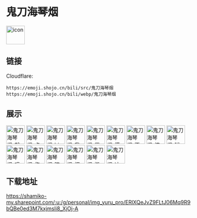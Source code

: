 # 鬼刀海琴烟
<img src="https://emoji.shojo.cn/bili/src/鬼刀海琴烟/icon.png" width="50" height="50" alt="icon">

## 链接
Cloudflare:
```
https://emoji.shojo.cn/bili/src/鬼刀海琴烟
https://emoji.shojo.cn/bili/webp/鬼刀海琴烟
```
## 展示
<img src="https://emoji.shojo.cn/bili/src/鬼刀海琴烟/鬼刀海琴烟-就这？.png" width="50" height="50" alt="鬼刀海琴烟-就这？">
<img src="https://emoji.shojo.cn/bili/src/鬼刀海琴烟/鬼刀海琴烟-点赞.png" width="50" height="50" alt="鬼刀海琴烟-点赞">
<img src="https://emoji.shojo.cn/bili/src/鬼刀海琴烟/鬼刀海琴烟-big胆.png" width="50" height="50" alt="鬼刀海琴烟-big胆">
<img src="https://emoji.shojo.cn/bili/src/鬼刀海琴烟/鬼刀海琴烟-我酸了.png" width="50" height="50" alt="鬼刀海琴烟-我酸了">
<img src="https://emoji.shojo.cn/bili/src/鬼刀海琴烟/鬼刀海琴烟-累了.png" width="50" height="50" alt="鬼刀海琴烟-累了">
<img src="https://emoji.shojo.cn/bili/src/鬼刀海琴烟/鬼刀海琴烟-慌张.png" width="50" height="50" alt="鬼刀海琴烟-慌张">
<img src="https://emoji.shojo.cn/bili/src/鬼刀海琴烟/鬼刀海琴烟-不愧是你.png" width="50" height="50" alt="鬼刀海琴烟-不愧是你">
<img src="https://emoji.shojo.cn/bili/src/鬼刀海琴烟/鬼刀海琴烟-惊讶.png" width="50" height="50" alt="鬼刀海琴烟-惊讶">
<img src="https://emoji.shojo.cn/bili/src/鬼刀海琴烟/鬼刀海琴烟-球球了.png" width="50" height="50" alt="鬼刀海琴烟-球球了">
<img src="https://emoji.shojo.cn/bili/src/鬼刀海琴烟/鬼刀海琴烟-哼.png" width="50" height="50" alt="鬼刀海琴烟-哼">
<img src="https://emoji.shojo.cn/bili/src/鬼刀海琴烟/鬼刀海琴烟-伤脑筋.png" width="50" height="50" alt="鬼刀海琴烟-伤脑筋">
<img src="https://emoji.shojo.cn/bili/src/鬼刀海琴烟/鬼刀海琴烟-暗中观察.png" width="50" height="50" alt="鬼刀海琴烟-暗中观察">
<img src="https://emoji.shojo.cn/bili/src/鬼刀海琴烟/鬼刀海琴烟-探头.png" width="50" height="50" alt="鬼刀海琴烟-探头">
<img src="https://emoji.shojo.cn/bili/src/鬼刀海琴烟/鬼刀海琴烟-搬砖.png" width="50" height="50" alt="鬼刀海琴烟-搬砖">
<img src="https://emoji.shojo.cn/bili/src/鬼刀海琴烟/鬼刀海琴烟-冲.png" width="50" height="50" alt="鬼刀海琴烟-冲">

## 下载地址

https://shamiko-my.sharepoint.com/:u:/g/personal/img_yuru_pro/ERlXQeJvZ9FLtJ06Mq9R9bQBe0ed3M7kxjmsli8_XjOj-A